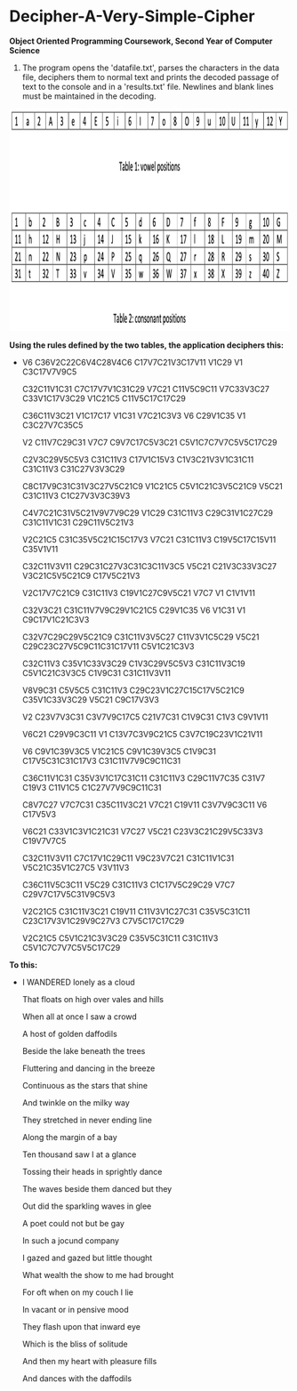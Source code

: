 # Decipher-A-Very-Simple-Cipher
**Object Oriented Programming Coursework, Second Year of Computer Science**
1. The program opens the 'datafile.txt', parses the characters in the data file, deciphers them to normal text and prints the decoded passage of text to the console and in a 'results.txt' file. Newlines and blank lines must be maintained in the decoding.

<img src="README_Images/Tables.png" width=800 height=400>

  **Using the rules defined by the two tables, the application deciphers this:**
- V6 C36V2C22C6V4C28V4C6 C17V7C21V3C17V11 V1C29 V1 C3C17V7V9C5

  C32C11V1C31 C7C17V7V1C31C29 V7C21 C11V5C9C11 V7C33V3C27 C33V1C17V3C29 V1C21C5 C11V5C17C17C29

  C36C11V3C21 V1C17C17 V1C31 V7C21C3V3 V6 C29V1C35 V1 C3C27V7C35C5

  V2 C11V7C29C31 V7C7 C9V7C17C5V3C21 C5V1C7C7V7C5V5C17C29

  C2V3C29V5C5V3 C31C11V3 C17V1C15V3 C1V3C21V3V1C31C11 C31C11V3 C31C27V3V3C29

  C8C17V9C31C31V3C27V5C21C9 V1C21C5 C5V1C21C3V5C21C9 V5C21 C31C11V3 C1C27V3V3C39V3

  C4V7C21C31V5C21V9V7V9C29 V1C29 C31C11V3 C29C31V1C27C29 C31C11V1C31 C29C11V5C21V3

  V2C21C5 C31C35V5C21C15C17V3 V7C21 C31C11V3 C19V5C17C15V11 C35V1V11

  C32C11V3V11 C29C31C27V3C31C3C11V3C5 V5C21 C21V3C33V3C27 V3C21C5V5C21C9 C17V5C21V3

  V2C17V7C21C9 C31C11V3 C19V1C27C9V5C21 V7C7 V1 C1V1V11

  C32V3C21 C31C11V7V9C29V1C21C5 C29V1C35 V6 V1C31 V1 C9C17V1C21C3V3

  C32V7C29C29V5C21C9 C31C11V3V5C27 C11V3V1C5C29 V5C21 C29C23C27V5C9C11C31C17V11 C5V1C21C3V3

  C32C11V3 C35V1C33V3C29 C1V3C29V5C5V3 C31C11V3C19 C5V1C21C3V3C5 C1V9C31 C31C11V3V11

  V8V9C31 C5V5C5 C31C11V3 C29C23V1C27C15C17V5C21C9 C35V1C33V3C29 V5C21 C9C17V3V3

  V2 C23V7V3C31 C3V7V9C17C5 C21V7C31 C1V9C31 C1V3 C9V1V11

  V6C21 C29V9C3C11 V1 C13V7C3V9C21C5 C3V7C19C23V1C21V11

  V6 C9V1C39V3C5 V1C21C5 C9V1C39V3C5 C1V9C31 C17V5C31C31C17V3 C31C11V7V9C9C11C31

  C36C11V1C31 C35V3V1C17C31C11 C31C11V3 C29C11V7C35 C31V7 C19V3 C11V1C5 C1C27V7V9C9C11C31

  C8V7C27 V7C7C31 C35C11V3C21 V7C21 C19V11 C3V7V9C3C11 V6 C17V5V3

  V6C21 C33V1C3V1C21C31 V7C27 V5C21 C23V3C21C29V5C33V3 C19V7V7C5

  C32C11V3V11 C7C17V1C29C11 V9C23V7C21 C31C11V1C31 V5C21C35V1C27C5 V3V11V3

  C36C11V5C3C11 V5C29 C31C11V3 C1C17V5C29C29 V7C7 C29V7C17V5C31V9C5V3

  V2C21C5 C31C11V3C21 C19V11 C11V3V1C27C31 C35V5C31C11 C23C17V3V1C29V9C27V3 C7V5C17C17C29

  V2C21C5 C5V1C21C3V3C29 C35V5C31C11 C31C11V3 C5V1C7C7V7C5V5C17C29

**To this:**
- I WANDERED lonely as a cloud
  
  That floats on high over vales and hills
  
  When all at once I saw a crowd
  
  A host of golden daffodils
  
  Beside the lake beneath the trees
  
  Fluttering and dancing in the breeze
  
  Continuous as the stars that shine
  
  And twinkle on the milky way
  
  They stretched in never ending line
  
  Along the margin of a bay
  
  Ten thousand saw I at a glance
  
  Tossing their heads in sprightly dance
  
  The waves beside them danced but they
  
  Out did the sparkling waves in glee
  
  A poet could not but be gay
  
  In such a jocund company
  
  I gazed and gazed but little thought
  
  What wealth the show to me had brought
  
  For oft when on my couch I lie
  
  In vacant or in pensive mood
  
  They flash upon that inward eye
  
  Which is the bliss of solitude
  
  And then my heart with pleasure fills
  
  And dances with the daffodils
